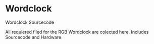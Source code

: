 # Wordclock
Wordclock Sourcecode


All requiered filed for the RGB Wordclock are colected here.
Includes Sourcecode and Hardware 
